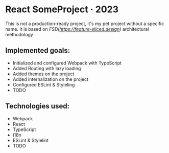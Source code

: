 # React SomeProject &middot; 2023

This is not a production-ready project, it's my pet project without a specific name. It is based on *FSD(https://feature-sliced.design)* architectural methodology

## Implemented goals:
* Initialized and configured Webpack with TypeScript
* Added Routing with lazy loading
* Added themes on the project
* Added internalization on the project
* Configured ESLint & Styleling
* TODO

## Technologies used:
* Webpack 
* React
* TypeScript
* i18n
* ESLint & Stylelint
* TODO


